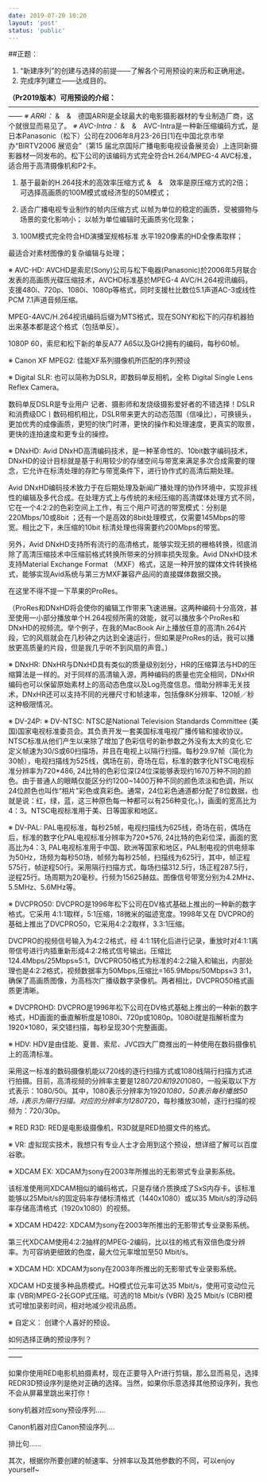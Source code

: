 ```yaml
---
date: 2019-07-20 10:20
layout: 'post'
status: 'public'
---
```


##正题：
1. “新建序列”的创建与选择的前提——了解各个可用预设的来历和正确用途。
2. 完成序列建立——达成目的。

**（Pr2019版本）可用预设的介绍：**
——————————————————————————————————————
*※ ARRI：*
&&emsp;&&emsp;德国ARRI是全球最大的电影摄影器材的专业制造厂商，这个就很显而易见了。
*※ AVC-Intra：*
&&emsp;&&emsp;AVC-Intra是一种新压缩编码方式，是日本Panasonic（松下）公司在2006年8月23-26日[1]在中国北京市举办“BIRTV2006 展览会”（第15 届北京国际广播电影电视设备展览会）上连同新摄影器材一同发布的。松下公司的该编码方式完全符合H.264/MPEG-4 AVC标准，适合用于高清摄像机和P2卡。

1. 基于最新的H.264技术的高效率压缩方式
&&emsp;&&emsp;效率是原压缩方式的2倍；
可选择高画质的100M模式或经济型的50M模式；

2. 适合广播电视专业制作的帧内压缩方式
以帧为单位的稳定的画质，受被摄物与场景的变化影响小；
以帧为单位编辑时无画质劣化现象；

3. 100M模式完全符合HD演播室规格标准
水平1920像素的HD全像素取样；

最适合对素材图像的复杂编辑与处理；

※ AVC-HD:
AVCHD是索尼(Sony)公司与松下电器(Panasonic)於2006年5月联合发表的高画质光碟压缩技术，AVCHD标准基於MPEG-4 AVC/H.264视讯编码，支援480i、720p、1080i、1080p等格式，同时支援杜比数位5.1声道AC-3或线性PCM 7.1声道音频压缩。

MPEG-4AVC/H.264视讯编码后缀为MTS格式，现在SONY和松下的闪存机器拍出来基本都是这个格式（包括单反）。

1080P 60，索尼和松下新的单反A77 A65以及GH2拥有的编码，每秒60帧。

※ Canon XF MPEG2:
佳能XF系列摄像机所匹配的序列预设

※ Digital SLR:
也可以简称为DSLR，即数码单反相机，全称 Digital Single Lens Reflex Camera。

数码单反DSLR是专业用户 记者、摄影师和发烧级摄影爱好者的不错选择！DSLR和消费级DC丨数码相机相比，DSLR带来更大的动态范围（信噪比），可换镜头，更加优秀的成像画质，更短的快门时滞，更快的操作和处理速度，更真实的取景，更快的连拍速度和更专业的操控。

※ DNxHD:
Avid DNxHD高清编码技术，是一种革命性的、10bit数字编码技术，DNxHD的设计目标就是基于利用较少的存储空间与带宽来满足多次合成需要的理念，它允许在标清处理的存贮与带宽条件下，进行协作式的高清后期处理。

Avid DNxHD编码技术致力于在后期处理及新闻广播处理的协作环境中，实现非线性的编辑及多代合成。在处理方式上与传统的未经压缩的高清媒体处理方式不同，它在一个4:2:2的色彩空间上工作，有三个用户可选的带宽模式：分别是220Mbps/10或8bit ；还有一个是高效的8bit处理模式，仅需要145Mbps的带宽。相比之下，未压缩的10bit 标清处理也得需要约200Mbps的带宽。

另外，Avid DNxHD支持所有流行的高清格式，能够实现无损的栅格转换，彻底消除了高清压缩技术中压缩前格式转换所带来的分辨率损失现象。Avid DNxHD技术支持Material Exchange Format （MXF）格式，这是一种开放的媒体文件转换格式，能够实现Avid系统与第三方MXF兼容产品间的直接媒体数据交换。

在这里不得不提一下苹果的ProRes。

（ProRes和DNxHD将会使你的编辑工作带来飞速进展。这两种编码十分高效，甚至使用一小部分播放单个H.264视频所需的效能，就可以播放多个ProRes和DNxHD的视频流。举个例子，在我的MacBook Air上播放任意的高清h.264片段，它的风扇就会在几秒钟之内达到全速运行，但如果是ProRes的话，我可以播放更高质量的片段，但是我几乎听不到风扇的声音。）

※ DNxHR:
DNxHR与DNxHD具有类似的质量级别划分，HR的压缩算法与HD的压缩算法是一样的。对于同样的高清输入源，两种编码的质量也完全相同，DNxHR编码也可以保留原始素材上的高动态色度以及Log亮度信息。借助分辨率无关技术，DNxHR还可以支持不同的光栅尺寸和帧速率，包括像8K分辨率、120帧／秒这种极限情况。

※ DV-24P:
※ DV-NTSC:
NTSC是National Television Standards Committee (美国)国家电视标准委员会。其负责开发一套美国标准电视广播传输和接收协议。NTSC标准从他们产生以来除了增加了色彩信号的新参数之外没有太大的变化.它定义帧速为30/S或60扫描场，并且在电视上以隔行扫描。每秒29.97帧（简化为30帧），电视扫描线为525线，偶场在前，奇场在后，标准的数字化NTSC电视标准分辨率为720*486, 24比特的色彩位深(24位深能够表现约1670万种不同的颜色。由于普通人的眼睛仅能区分约1200~1400万种不同的颜色浓淡和色调，所以24位颜色也叫作“相片”彩色或真彩色。通常，24位彩色通道都分配了8位数据，也就是说：红，绿，蓝，这三种原色每一种都可以有256种变化。)，画面的宽高比为4：3。NTSC电视标准用于美、日等国家和地区。

※ DV-PAL:
PAL电视标准，每秒25帧，电视扫描线为625线，奇场在前，偶场在后，标准的数字化PAL电视标准分辨率为720*576, 24比特的色彩位深，画面的宽高比为4：3, PAL电视标准用于中国、欧洲等国家和地区，PAL制电视的供电频率为50Hz，场频为每秒50场，帧频为每秒25帧，扫描线为625行，其中，帧正程575行，帧逆程50行。采用隔行扫描方式，每场扫描312.5行，场正程287.5行，逆程25行。场周期为20毫秒。行频为15625赫兹。图像信号带宽分别为4.2MHz、5.5MHz、5.6MHz等。

※ DVCPRO50:
DVCPRO是1996年松下公司在DV格式基础上推出的一种新的数字格式。它采用 4:1:1取样，5:1压缩，18微米的磁迹宽度。1998年又在 DVCPRO的基础上推出了DVCPRO50，它采用4:2:2取样，3.3:1压缩。

DVCPRO的视频信号输入为4∶2∶2格式，经 4∶1∶1转化后进行记录，重放时对4∶1∶1离带信号进行内插重新形成4∶2∶2格式信号输出。压缩比 124.4Mbps/25Mbps≈5∶1。DVCPRO50格式为标准的4∶2∶2输入和输出，内部处理也是4∶2∶2格式，视频数据率为50Mbps,压缩比=165.9Mbps/50Mbps≈3 3∶1，确保了高画质图像，为高档次广播级数字录像机。两者相比，DVCPRO50格式画质更清晰。

※ DVCPROHD:
DVCPRO是1996年松下公司在DV格式基础上推出的一种新的数字格式，HD画面的垂直解析度是1080i、720p或1080p。1080i就是指解析度为1920×1080，采交错扫描，每秒呈现30个完整画面。

※ HDV:
HDV是由佳能、夏普、索尼、JVC四大厂商推出的一种使用在数码摄像机上的高清标准。

采用这一标准的数码摄像机能以720线的逐行扫描方式或1080线隔行扫描方式进行拍摄。目前，高清视频的分辨率主要是1280*720和1920*1080，一般采取以下方式表示：1080/50i。其中，1080表示分辨率为1920*1080，50表示每秒播放50场，i表示为隔行扫描。对应的分辨率为1280*720，每秒播放30帧，逐行扫描的视频为：720/30p。

※ RED R3D:
RED是电影级摄像机，R3D就是RED拍摄文件的格式。

※ VR:
虚拟现实技术，我想只有专业人士才会用到这个预设，想详细了解可以百度谷歌。

※ XDCAM EX:
XDCAM为sony在2003年所推出的无影带式专业录影系统。

该标准使用同XDCAM相似的编码格式，只是存储介质换成了SxS内存卡。该标准能够以25Mbit/s的固定码率存储标清格式（1440x1080）或以35 Mbit/s的浮动码率存储高清格式（1920x1080）的视频。

※ XDCAM HD422:
XDCAM为sony在2003年所推出的无影带式专业录影系统。

第三代XDCAM使用4:2:2抽样的MPEG-2编码，比以往的格式有双倍色度分辨率。为可容纳更细致的色度，最大位元率增加至50 Mbit/s。

※ XDCAM HD:
XDCAM为sony在2003年所推出的无影带式专业录影系统。

XDCAM HD支援多种品质模式。HQ模式位元率可达35 Mbit/s，使用可变动位元率 (VBR)MPEG-2长GOP式压缩。可选的18 Mbit/s (VBR) 及25 Mbit/s (CBR)模式可增加录影时间，相对地减少视讯品质。

※ 自定义：
创建个人喜好的预设。



如何选择正确的预设序列？
——————————————————————————————————————



如果你使用RED电影机拍摄素材，现在正要导入Pr进行剪辑，那么显而易见，选择REDR3D预设序列是绝对正确的选择。当然，如果你乐意选择其他预设序列，我也不会从屏幕里跳出来打你！

sony机器对应sony预设序列.....

Canon机器对应Canon预设序列....

排比句......

其次，根据你所要创建的帧速率、分辨率以及其他参数的不同，可以enjoy yourself~